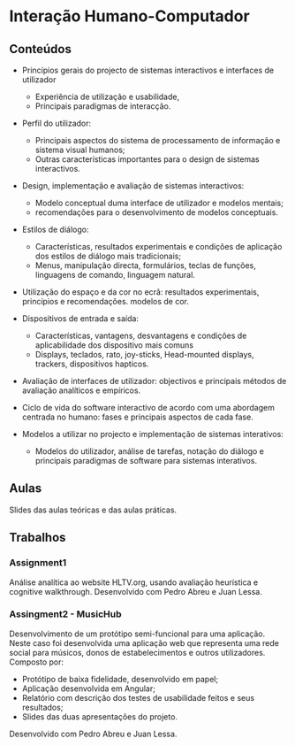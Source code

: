 # Interação Humano-Computador
## Conteúdos
* Princípios gerais do projecto de sistemas interactivos e interfaces de utilizador
  * Experiência de utilização e usabilidade, 
  * Principais paradigmas de interacção.
* Perfil do utilizador: 
  * Principais aspectos do sistema de processamento de informação e sistema visual humanos; 
  * Outras características importantes para o design de sistemas interactivos.

* Design, implementação e avaliação de sistemas interactivos:
  * Modelo conceptual duma interface de utilizador e modelos mentais; 
  * recomendações para o desenvolvimento de modelos conceptuais.

* Estilos de diálogo: 
  * Características, resultados experimentais e condições de aplicação dos estilos de diálogo mais tradicionais;
  * Menus, manipulação directa, formulários, teclas de funções, linguagens de comando, linguagem natural.

* Utilização do espaço e da cor no ecrã: resultados experimentais, princípios e recomendações. modelos de cor.

* Dispositivos de entrada e saída: 
  * Características, vantagens, desvantagens e condições de aplicabilidade dos dispositivo mais comuns
  * Displays, teclados, rato, joy-sticks, Head-mounted displays, trackers, dispositivos hapticos.

* Avaliação de interfaces de utilizador: objectivos e principais métodos de avaliação analíticos e empíricos.

* Ciclo de vida do software interactivo de acordo com uma abordagem centrada no humano: fases e principais aspectos de cada fase.

* Modelos a utilizar no projecto e implementação de sistemas interativos: 
  * Modelos do utilizador, análise de tarefas, notação do diálogo e principais paradigmas de software para sistemas interativos.
## Aulas
Slides das aulas teóricas e das aulas práticas.
## Trabalhos
### Assignment1
Análise analítica ao website HLTV.org, usando avaliação heurística e cognitive walkthrough.
Desenvolvido com Pedro Abreu e Juan Lessa.
### Assingment2 - MusicHub
Desenvolvimento de um protótipo semi-funcional para uma aplicação. Neste caso foi desenvolvida uma aplicação web
que representa uma rede social para músicos, donos de estabelecimentos e outros utilizadores. Composto por:
* Protótipo de baixa fidelidade, desenvolvido em papel;
* Aplicação desenvolvida em Angular;
* Relatório com descrição dos testes de usabilidade feitos e seus resultados;
* Slides das duas apresentações do projeto.

Desenvolvido com Pedro Abreu e Juan Lessa. 

